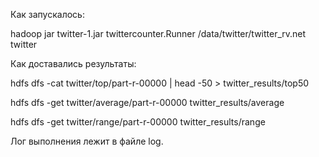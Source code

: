 Как запускалось:

hadoop jar twitter-1.jar twittercounter.Runner /data/twitter/twitter_rv.net twitter

Как доставались результаты:

hdfs dfs -cat twitter/top/part-r-00000 | head -50 > twitter_results/top50

hdfs dfs -get twitter/average/part-r-00000 twitter_results/average

hdfs dfs -get twitter/range/part-r-00000 twitter_results/range


Лог выполнения лежит в файле log.
